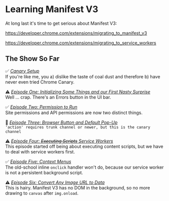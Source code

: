 # Learning Manifest V3

At long last it's time to get serious about Manifest V3:

https://developer.chrome.com/extensions/migrating_to_manifest_v3

https://developer.chrome.com/extensions/migrating_to_service_workers

## The Show So Far

✅ *[Canary Setup](https://github.com/kentbrew/learning-manifest-v3/blob/master/canary_setup.md)*<br>
If you're like me, you a) dislike the taste of coal dust and therefore b) have never even tried Chrome Canary.

⚠️ *[Episode One: Initializing Some Things and our First Nasty Surprise](https://github.com/kentbrew/learning-manifest-v3/blob/master/ep_001.md)*<br>
Well ... crap. There's an Errors button in the UI bar.

✅ *[Episode Two: Permission to Run](https://github.com/kentbrew/learning-manifest-v3/blob/master/ep_002.md)*<br>
Site permissions and API permissions are now two distinct things.

💩 *[Episode Three: Browser Button and Default Pop-Up](https://github.com/kentbrew/learning-manifest-v3/blob/master/ep_003.md)*<br>
`'action' requires trunk channel or newer, but this is the canary channel`

⚠️ *[Episode Four: ~~Executing Scripts~~ Service Workers](https://github.com/kentbrew/learning-manifest-v3/blob/master/ep_004.md)*<br>
This episode started off being about executing content scripts, but we have to deal with service workers first.

✅ *[Episode Five: Context Menus](https://github.com/kentbrew/learning-manifest-v3/blob/master/ep_005.md)*<br>
The old-school inline `onclick` handler won't do, because our service worker is not a persistent background script.

⚠️ *[Episode Six: Convert Any Image URL to Data](https://github.com/kentbrew/learning-manifest-v3/blob/master/ep_006.md)*<br>
This is hairy. Manifest V3 has no DOM in the background, so no more drawing to `canvas` after `img.onload`.
